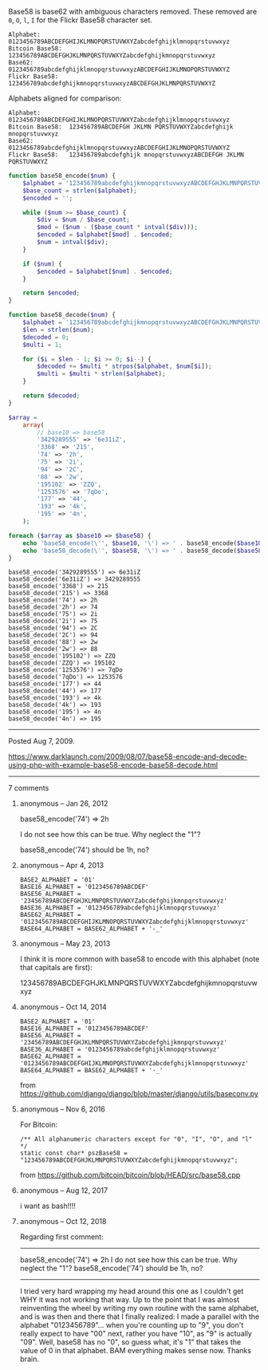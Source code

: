 Base58 is base62 with ambiguous characters removed. These removed are `0`, `O`, `l`, `I` for the Flickr Base58 character set.

```
Alphabet:       0123456789ABCDEFGHIJKLMNOPQRSTUVWXYZabcdefghijklmnopqrstuvwxyz
Bitcoin Base58: 123456789ABCDEFGHJKLMNPQRSTUVWXYZabcdefghijkmnopqrstuvwxyz
Base62:         0123456789abcdefghijklmnopqrstuvwxyzABCDEFGHIJKLMNOPQRSTUVWXYZ
Flickr Base58:  123456789abcdefghijkmnopqrstuvwxyzABCDEFGHJKLMNPQRSTUVWXYZ
```

Alphabets aligned for comparison:

```
Alphabet:       0123456789ABCDEFGHIJKLMNOPQRSTUVWXYZabcdefghijklmnopqrstuvwxyz
Bitcoin Base58:  123456789ABCDEFGH JKLMN PQRSTUVWXYZabcdefghijk mnopqrstuvwxyz
Base62:         0123456789abcdefghijklmnopqrstuvwxyzABCDEFGHIJKLMNOPQRSTUVWXYZ
Flickr Base58:   123456789abcdefghijk mnopqrstuvwxyzABCDEFGH JKLMN PQRSTUVWXYZ
```

```php
function base58_encode($num) {
    $alphabet = '123456789abcdefghijkmnopqrstuvwxyzABCDEFGHJKLMNPQRSTUVWXYZ';
    $base_count = strlen($alphabet);
    $encoded = '';

    while ($num >= $base_count) {
        $div = $num / $base_count;
        $mod = ($num - ($base_count * intval($div)));
        $encoded = $alphabet[$mod] . $encoded;
        $num = intval($div);
    }

    if ($num) {
        $encoded = $alphabet[$num] . $encoded;
    }

    return $encoded;
}

function base58_decode($num) {
    $alphabet = '123456789abcdefghijkmnopqrstuvwxyzABCDEFGHJKLMNPQRSTUVWXYZ';
    $len = strlen($num);
    $decoded = 0;
    $multi = 1;

    for ($i = $len - 1; $i >= 0; $i--) {
        $decoded += $multi * strpos($alphabet, $num[$i]);
        $multi = $multi * strlen($alphabet);
    }

    return $decoded;
}
```

```php
$array =
    array(
        // base10 => base58
        '3429289555' => '6e31iZ',
        '3368' => '215',
        '74' => '2h',
        '75' => '2i',
        '94' => '2C',
        '88' => '2w',
        '195102' => 'ZZQ',
        '1253576' => '7qDo',
        '177' => '44',
        '193' => '4k',
        '195' => '4n',
    );

foreach ($array as $base10 => $base58) {
    echo 'base58_encode(\'', $base10, '\') => ' . base58_encode($base10) . "\n";
    echo 'base58_decode(\'', $base58, '\') => ' . base58_decode($base58) . "\n";
}
```

```
base58_encode('3429289555') => 6e31iZ
base58_decode('6e31iZ') => 3429289555
base58_encode('3368') => 215
base58_decode('215') => 3368
base58_encode('74') => 2h
base58_decode('2h') => 74
base58_encode('75') => 2i
base58_decode('2i') => 75
base58_encode('94') => 2C
base58_decode('2C') => 94
base58_encode('88') => 2w
base58_decode('2w') => 88
base58_encode('195102') => ZZQ
base58_decode('ZZQ') => 195102
base58_encode('1253576') => 7qDo
base58_decode('7qDo') => 1253576
base58_encode('177') => 44
base58_decode('44') => 177
base58_encode('193') => 4k
base58_decode('4k') => 193
base58_encode('195') => 4n
base58_decode('4n') => 195
```

---

Posted Aug 7, 2009.

https://www.darklaunch.com/2009/08/07/base58-encode-and-decode-using-php-with-example-base58-encode-base58-decode.html

---

7 comments

<ol><li><div>

anonymous &ndash; Jan 26, 2012<div>

base58_encode('74') => 2h

I do not see how this can be true. Why neglect the "1"?

base58_encode('74') should be  1h, no?

</div></div></li><li><div>

anonymous &ndash; Apr 4, 2013<div>

```
BASE2_ALPHABET = '01'
BASE16_ALPHABET = '0123456789ABCDEF'
BASE56_ALPHABET = '23456789ABCDEFGHJKLMNPQRSTUVWXYZabcdefghijkmnpqrstuvwxyz'
BASE36_ALPHABET = '0123456789abcdefghijklmnopqrstuvwxyz'
BASE62_ALPHABET = '0123456789ABCDEFGHIJKLMNOPQRSTUVWXYZabcdefghijklmnopqrstuvwxyz'
BASE64_ALPHABET = BASE62_ALPHABET + '-_'
```

</div></div></li><li><div>

anonymous &ndash; May 23, 2013<div>

I think it is more common with base58 to encode with this alphabet (note that capitals are first): 

123456789ABCDEFGHJKLMNPQRSTUVWXYZabcdefghijkmnopqrstuvwxyz

</div></div></li><li><div>

anonymous &ndash; Oct 14, 2014<div>

```
BASE2_ALPHABET = '01'
BASE16_ALPHABET = '0123456789ABCDEF'
BASE56_ALPHABET = '23456789ABCDEFGHJKLMNPQRSTUVWXYZabcdefghijkmnpqrstuvwxyz'
BASE36_ALPHABET = '0123456789abcdefghijklmnopqrstuvwxyz'
BASE62_ALPHABET = '0123456789ABCDEFGHIJKLMNOPQRSTUVWXYZabcdefghijklmnopqrstuvwxyz'
BASE64_ALPHABET = BASE62_ALPHABET + '-_'
```

from
https://github.com/django/django/blob/master/django/utils/baseconv.py

</div></div></li><li><div>

anonymous &ndash; Nov 6, 2016<div>

For Bitcoin:

```
/** All alphanumeric characters except for "0", "I", "O", and "l" */
static const char* pszBase58 = "123456789ABCDEFGHJKLMNPQRSTUVWXYZabcdefghijkmnopqrstuvwxyz";
```

from https://github.com/bitcoin/bitcoin/blob/HEAD/src/base58.cpp

</div></div></li><li><div>

anonymous &ndash; Aug 12, 2017<div>

i want as bash!!!!

</div></div></li><li><div>

anonymous &ndash; Oct 12, 2018<div>

Regarding first comment:
_________________
base58_encode('74') => 2h
I do not see how this can be true. Why neglect the "1"?
base58_encode('74') should be  1h, no?
_________________

I tried very hard wrapping my head around this one as I couldn't get WHY it was not working that way.
Up to the point that I was almost reinventing the wheel by writing my own routine with the same alphabet, and is was then and there that I finally realized: I made a parallel with the alphabet "0123456789"... when you're counting up to "9", you don't really expect to have "00" next, rather you have "10", as "9" is actually "09". Well, base58 has no "0", so guess what, it's "1" that takes the value of 0 in that alphabet. BAM everything makes sense now.
Thanks brain.

</div></div></li></ol>